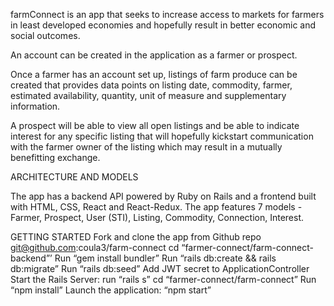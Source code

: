 farmConnect is an app that seeks to increase access to markets for farmers in least developed economies and hopefully result in better economic and social outcomes.

An account can be created in the application as a farmer or prospect.

Once a farmer has an account set up, listings of farm produce can be created that provides data points on listing date, commodity, farmer, estimated availability, quantity, unit of measure and supplementary information. 

A prospect will be able to view all open listings and be able to indicate interest for any specific listing that will hopefully kickstart communication with the farmer owner of the listing which may result in a mutually benefitting exchange.

ARCHITECTURE AND MODELS
 
The app has a backend API powered by Ruby on Rails and a frontend built with HTML, CSS, React and React-Redux. The app features 7 models - Farmer, Prospect, User (STI), Listing, Commodity, Connection, Interest. 

GETTING STARTED
Fork and clone the app from Github repo git@github.com:coula3/farm-connect
cd “farmer-connect/farm-connect-backend”’
Run “gem install bundler”
Run “rails db:create && rails db:migrate”
Run “rails db:seed”
Add JWT secret to ApplicationController
Start the Rails Server: run “rails s”
cd “farmer-connect/farm-connect”
Run “npm install”
Launch the application: “npm start”